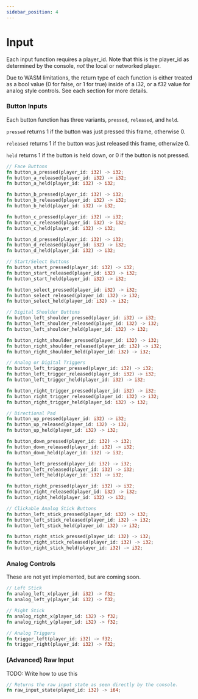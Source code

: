 ```yaml
---
sidebar_position: 4
---
```


# Input

Each input function requires a player_id. Note that this is the player_id as determined by the console, *not* the local or networked player. 

Due to WASM limitations, the return type of each function is either treated as a bool value (0 for false, or 1 for true) inside of a i32, or a f32 value for analog style controls. See each section for more details.

### Button Inputs

Each button function has three variants, `pressed`, `released`, and `held`.

`pressed` returns 1 if the button was just pressed this frame, otherwise 0.

`released` returns 1 if the button was just released this frame, otherwize 0.

`held` returns 1 if the button is held down, or 0 if the button is not pressed.

```rust
// Face Buttons
fn button_a_pressed(player_id: i32) -> i32;
fn button_a_released(player_id: i32) -> i32;
fn button_a_held(player_id: i32) -> i32;

fn button_b_pressed(player_id: i32) -> i32;
fn button_b_released(player_id: i32) -> i32;
fn button_b_held(player_id: i32) -> i32;

fn button_c_pressed(player_id: i32) -> i32;
fn button_c_released(player_id: i32) -> i32;
fn button_c_held(player_id: i32) -> i32;

fn button_d_pressed(player_id: i32) -> i32;
fn button_d_released(player_id: i32) -> i32;
fn button_d_held(player_id: i32) -> i32;

// Start/Select Buttons
fn button_start_pressed(player_id: i32) -> i32;
fn button_start_released(player_id: i32) -> i32;
fn button_start_held(player_id: i32) -> i32;

fn button_select_pressed(player_id: i32) -> i32;
fn button_select_released(player_id: i32) -> i32;
fn button_select_held(player_id: i32) -> i32;

// Digital Shoulder Buttons
fn button_left_shoulder_pressed(player_id: i32) -> i32;
fn button_left_shoulder_released(player_id: i32) -> i32;
fn button_left_shoulder_held(player_id: i32) -> i32;

fn button_right_shoulder_pressed(player_id: i32) -> i32;
fn button_right_shoulder_released(player_id: i32) -> i32;
fn button_right_shoulder_held(player_id: i32) -> i32;

// Analog or Digital Triggers
fn button_left_trigger_pressed(player_id: i32) -> i32;
fn button_left_trigger_released(player_id: i32) -> i32;
fn button_left_trigger_held(player_id: i32) -> i32;

fn button_right_trigger_pressed(player_id: i32) -> i32;
fn button_right_trigger_released(player_id: i32) -> i32;
fn button_right_trigger_held(player_id: i32) -> i32;

// Directional Pad
fn button_up_pressed(player_id: i32) -> i32;
fn button_up_released(player_id: i32) -> i32;
fn button_up_held(player_id: i32) -> i32;

fn button_down_pressed(player_id: i32) -> i32;
fn button_down_released(player_id: i32) -> i32;
fn button_down_held(player_id: i32) -> i32;

fn button_left_pressed(player_id: i32) -> i32;
fn button_left_released(player_id: i32) -> i32;
fn button_left_held(player_id: i32) -> i32;

fn button_right_pressed(player_id: i32) -> i32;
fn button_right_released(player_id: i32) -> i32;
fn button_right_held(player_id: i32) -> i32;

// Clickable Analog Stick Buttons
fn button_left_stick_pressed(player_id: i32) -> i32;
fn button_left_stick_released(player_id: i32) -> i32;
fn button_left_stick_held(player_id: i32) -> i32;

fn button_right_stick_pressed(player_id: i32) -> i32;
fn button_right_stick_released(player_id: i32) -> i32;
fn button_right_stick_held(player_id: i32) -> i32;
```

### Analog Controls

These are not yet implemented, but are coming soon.

```rust
// Left Stick
fn analog_left_x(player_id: i32) -> f32;
fn analog_left_y(player_id: i32) -> f32;

// Right Stick
fn analog_right_x(player_id: i32) -> f32;
fn analog_right_y(player_id: i32) -> f32;

// Analog Triggers
fn trigger_left(player_id: i32) -> f32;
fn trigger_right(player_id: i32) -> f32;
```

### (Advanced) Raw Input

TODO: Write how to use this

```rust
// Returns the raw input state as seen directly by the console.
fn raw_input_state(played_id: i32) -> i64;
```